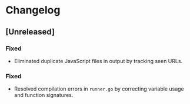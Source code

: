 # Changelog

## [Unreleased]
### Fixed
- Eliminated duplicate JavaScript files in output by tracking seen URLs.

### Fixed
- Resolved compilation errors in `runner.go` by correcting variable usage and function signatures.
